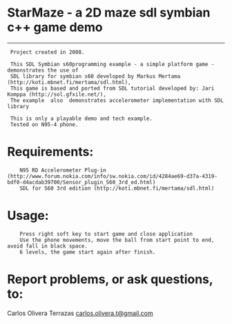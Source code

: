 # StarMaze - a 2D maze sdl symbian c++ game demo
----------------------------------------------

     Project created in 2008.
     
     This SDL Symbian s60programming example - a simple platform game - demonstrates the use of
     SDL library for symbian s60 developed by Markus Mertama (http://koti.mbnet.fi/mertama/sdl.html),
     This game is based and ported from SDL tutorial developed by: Jari Komppa (http://sol.gfxile.net/),
     The example  also  demonstrates accelerometer implementation with SDL library
   
     This is only a playable demo and tech example.
     Tested on N95-4 phone.
     
# Requirements:
		N95 RD Accelerometer Plug-in (http://www.forum.nokia.com/info/sw.nokia.com/id/4284ae69-d37a-4319-bdf0-d4acdab39700/Sensor_plugin_S60_3rd_ed.html)
		SDL for S60 3rd edition (http://koti.mbnet.fi/mertama/sdl.html)

# Usage:
		Press right soft key to start game and close application
		Use the phone movements, move the ball from start point to end, avoid fall in black space.
		6 levels, the game start again after finish.     

# Report problems, or ask questions, to:
   Carlos Olivera Terrazas  carlos.olivera.t@gmail.com